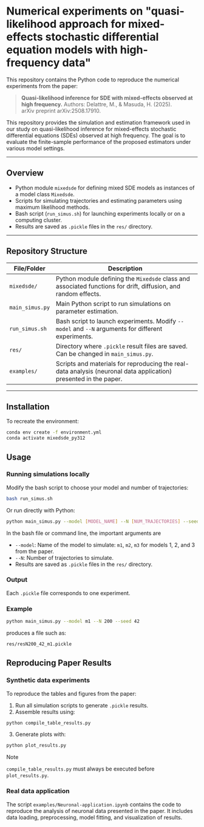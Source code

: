 # Numerical experiments on "quasi-likelihood approach for mixed-effects stochastic differential equation models with high-frequency data"

This repository contains the Python code to reproduce the numerical experiments from the paper:

> **Quasi-likelihood inference for SDE with mixed-effects observed at high frequency.**
> Authors: Delattre, M., & Masuda, H. (2025).  
> arXiv preprint arXiv:2508.17910.

This repository provides the simulation and estimation framework used in our study on quasi-likelihood inference for mixed-effects stochastic differential equations (SDEs) observed at high frequency.
The goal is to evaluate the finite-sample performance of the proposed estimators under various model settings.

---

## Overview

- Python module `mixedsde` for defining mixed SDE models as instances of a model class `Mixedsde`.  
- Scripts for simulating trajectories and estimating parameters using maximum likelihood methods.  
- Bash script (`run_simus.sh`) for launching experiments locally or on a computing cluster.  
- Results are saved as `.pickle` files in the `res/` directory.

---

## Repository Structure

| File/Folder               | Description |
|----------------------------|------------|
| `mixedsde/`               | Python module defining the `Mixedsde` class and associated functions for drift, diffusion, and random effects. |
| `main_simus.py`           | Main Python script to run simulations on parameter estimation. |
| `run_simus.sh`            | Bash script to launch experiments. Modify `--model` and `--N` arguments for different experiments. |
| `res/`                    | Directory where `.pickle` result files are saved. Can be changed in `main_simus.py`. |
| `examples/` | Scripts and materials for reproducing the real-data analysis (neuronal data application) presented in the paper. |
---

## Installation

To recreate the environment:

```bash
conda env create -f environment.yml
conda activate mixedsde_py312
```

## Usage

### Running simulations locally

Modify the bash script to choose your model and number of trajectories:

```bash
bash run_simus.sh
```

Or run directly with Python:

```bash
python main_simus.py --model [MODEL_NAME] --N [NUM_TRAJECTORIES] --seed [SEED]
```

In the bash file or command line, the important arguments are
- `--model`: Name of the model to simulate: `m1`, `m2`, `m3` for models 1, 2, and 3 from the paper.
- `--N`: Number of trajectories to simulate.
- Results are saved as `.pickle` files in the `res/` directory. 

### Output

Each `.pickle` file corresponds to one experiment.

### Example

```bash
python main_simus.py --model m1 --N 200 --seed 42
```

produces a file such as: 

```bash
res/resN200_42_m1.pickle
```

## Reproducing Paper Results

### Synthetic data experiments

To reproduce the tables and figures from the paper:

1. Run all simulation scripts to generate `.pickle` results.
2. Assemble results using:
```bash
python compile_table_results.py
```
3. Generate plots with:
```bash
python plot_results.py
```
> [!NOTE]
> `compile_table_results.py` must always be executed before `plot_results.py`.

### Real data application

The script `examples/Neuronal-application.ipynb` contains the code to reproduce the analysis of neuronal data presented in the paper. It includes data loading, preprocessing, model fitting, and visualization of results.